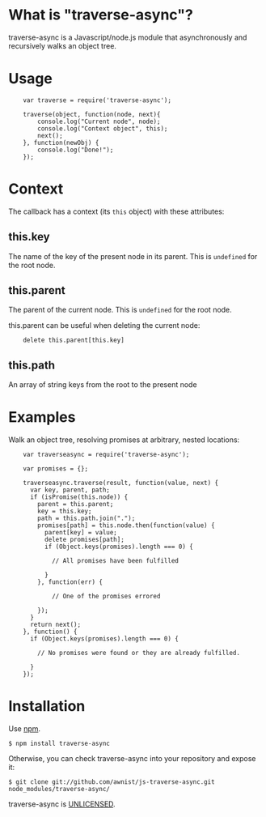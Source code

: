 # What is "traverse-async"?

traverse-async is a Javascript/node.js module that asynchronously and recursively walks an object tree.

# Usage

```
    var traverse = require('traverse-async');

    traverse(object, function(node, next){
        console.log("Current node", node);
        console.log("Context object", this);
        next();
    }, function(newObj) {
        console.log("Done!");
    });
```

# Context

The callback has a context (its `this` object) with these attributes:

## this.key

The name of the key of the present node in its parent.
This is `undefined` for the root node.

## this.parent

The parent of the current node.
This is `undefined` for the root node.

this.parent can be useful when deleting the current node:
```
    delete this.parent[this.key]
```

## this.path

An array of string keys from the root to the present node

# Examples

Walk an object tree, resolving promises at arbitrary, nested locations:

```
    var traverseasync = require('traverse-async');

    var promises = {};

    traverseasync.traverse(result, function(value, next) {
      var key, parent, path;
      if (isPromise(this.node)) {
        parent = this.parent;
        key = this.key;
        path = this.path.join(".");
        promises[path] = this.node.then(function(value) {
          parent[key] = value;
          delete promises[path];
          if (Object.keys(promises).length === 0) {

            // All promises have been fulfilled

          }
        }, function(err) {

            // One of the promises errored

        });
      }
      return next();
    }, function() {
      if (Object.keys(promises).length === 0) {

        // No promises were found or they are already fulfilled.

      }
    });
```

# Installation

Use [npm](http://www.npmjs.org/).

    $ npm install traverse-async

Otherwise, you can check traverse-async into your repository and expose it:

    $ git clone git://github.com/awnist/js-traverse-async.git node_modules/traverse-async/

traverse-async is [UNLICENSED](http://unlicense.org/).
